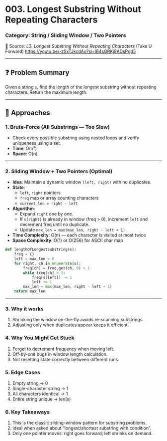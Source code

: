 # 003. Longest Substring Without Repeating Characters

### Category: String / Sliding Window / Two Pointers

🎥 Source: *L3. Longest Substring Without Repeating Characters* (Take U Forward) https://youtu.be/-zSxTJkcdAo?si=lB4sGRKj8ADsPgd5

---

## ❓ Problem Summary
Given a string `s`, find the length of the longest substring without repeating characters. Return the maximum length.

---

## 🧠 Approaches

### 1. Brute-Force (All Substrings — Too Slow)
- Check every possible substring using nested loops and verify uniqueness using a set.
- **Time**: O(n³)  
- **Space**: O(n)  

---

### 2. Sliding Window + Two Pointers (Optimal)
- **Idea**: Maintain a dynamic window `[left, right)` with no duplicates.
- **State**:  
  - `left`, `right` pointers  
  - `freq` map or array counting characters  
  - `current_len = right - left`
- **Algorithm**:
  - Expand `right` one by one.
  - If `s[right]` is already in window (freq > 0), increment `left` and decrement freq until no duplicate.
  - Update `max_len = max(max_len, right - left + 1)`
- **Time Complexity**: O(n) — each character is visited at most twice  
- **Space Complexity**: O(1) or O(256) for ASCII char map

```python
def lengthOfLongestSubstring(s):
    freq = {}
    left = max_len = 0
    for right, ch in enumerate(s):
        freq[ch] = freq.get(ch, 0) + 1
        while freq[ch] > 1:
            freq[s[left]] -= 1
            left += 1
        max_len = max(max_len, right - left + 1)
    return max_len
```
---

### 3. Why it works
1. Shrinking the window on-the-fly avoids re-scanning substrings.
2. Adjusting only when duplicates appear keeps it efficient.

### 4. Why You Might Get Stuck
1. Forget to decrement frequency when moving left.
2. Off-by-one bugs in window length calculation.
3. Not resetting state correctly between different runs.

### 5. Edge Cases
1. Empty string → 0
2. Single-character string → 1
3. All characters identical → 1
4. Entire string unique → len(s)

### 6. Key Takeaways
1. This is the classic sliding-window pattern for substring problems.
2. Ideal when asked about “longest/shortest substring with condition”.
3. Only one pointer moves: right goes forward; left shrinks on demand.
